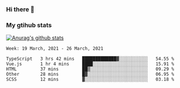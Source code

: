 ### Hi there 👋

### My gtihub stats

[![Anurag's github stats](https://github-readme-stats.vercel.app/api?username=gaozhidong)](https://github.com/gaozhidong/github-readme-stats)

<!--START_SECTION:waka-->
```text
Week: 19 March, 2021 - 26 March, 2021

TypeScript   3 hrs 42 mins   █████████████▓░░░░░░░░░░░   54.55 % 
Vue.js       1 hr 4 mins     ████░░░░░░░░░░░░░░░░░░░░░   15.91 % 
HTML         37 mins         ██▒░░░░░░░░░░░░░░░░░░░░░░   09.29 % 
Other        28 mins         █▓░░░░░░░░░░░░░░░░░░░░░░░   06.95 % 
SCSS         12 mins         ▓░░░░░░░░░░░░░░░░░░░░░░░░   03.18 % 
```
<!--END_SECTION:waka-->